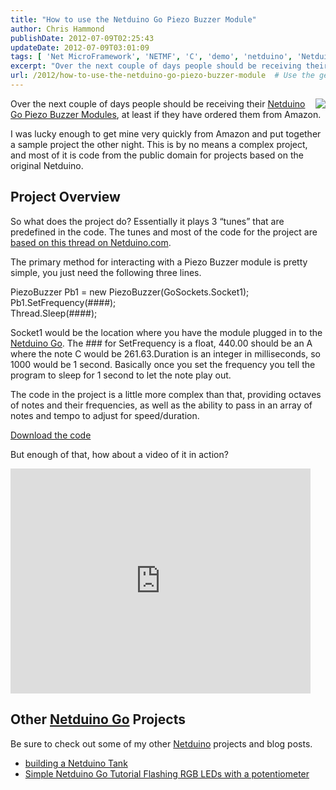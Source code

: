 ```yaml
---
title: "How to use the Netduino Go Piezo Buzzer Module"
author: Chris Hammond
publishDate: 2012-07-09T02:25:43
updateDate: 2012-07-09T03:01:09
tags: [ 'Net MicroFramework', 'NETMF', 'C', 'demo', 'netduino', 'Netduino Go', 'Open Source', 'sample', 'Secret Labs', 'Tutorial' ]
excerpt: "Over the next couple of days people should be receiving their Netduino Go Piezo Buzzer Modules, at least if they have ordered them from Amazon.  I was lucky enough to get mine very quickly from Amazon and put together a sample project the other night. This is by no means a complex project, and most of it is code from the public domain for projects based on the original Netduino.  Project Overview  So what does the project do? Essentially it plays 3 “tunes” that are predefined in the code. The tunes and most of the code for the project are based on this thread on Netduino.com.   The primary method for interacting with a Piezo Buzzer module is pretty simple, you just need the following three lines.  PiezoBuzzer Pb1 = new PiezoBuzzer(GoSockets.Socket1);   Pb1.SetFrequency(####);    Thread.Sleep(####);  Socket1 would be the location where you have the module plugged in to the Netduino Go. The ### for SetFrequency is a float, 440.00 should be an A where the note C would be 261.63.Duration is an integer in milliseconds, so 1000 would be 1 second. Basically once you set the frequency you tell the program to sleep for 1 second to let the note play out.  The code in the project is a little more complex than that, providing octaves of notes and their frequencies, as well as the ability to pass in an array of notes and tempo to adjust for speed/duration.  Download the code  But enough of that, how about a video of it in action?    Other Netduino Go Projects  Be sure to check out some of my other Netduino projects and blog posts.     Building a Netduino Tank     Simple Netduino Go Tutorial Flashing RGB LEDs with a potentiometer  "
url: /2012/how-to-use-the-netduino-go-piezo-buzzer-module  # Use the generated URL with year
---
```

<p><a href="https://www.amazon.com/gp/product/B008DEYO66/ref=as_li_ss_il?ie=UTF8&amp;tag=chrishammondc-20&amp;linkCode=as2&amp;camp=1789&amp;creative=390957&amp;creativeASIN=B008DEYO66"><img border="0" align="right" src="https://ws.assoc-amazon.com/widgets/q?_encoding=UTF8&amp;Format=_SL160_&amp;ASIN=B008DEYO66&amp;MarketPlace=US&amp;ID=AsinImage&amp;WS=1&amp;tag=chrishammondc-20&amp;ServiceVersion=20070822" /></a>Over the next couple of days people should be receiving their <a href="https://www.amazon.com/gp/product/B008DEYO66/ref=as_li_ss_il?ie=UTF8&amp;tag=chrishammondc-20&amp;linkCode=as2&amp;camp=1789&amp;creative=390957&amp;creativeASIN=B008DEYO66">Netduino Go Piezo Buzzer Modules</a>, at least if they have ordered them from Amazon.</p>  <p>I was lucky enough to get mine very quickly from Amazon and put together a sample project the other night. This is by no means a complex project, and most of it is code from the public domain for projects based on the original Netduino.</p>  <h2 align="left">Project Overview</h2>  <p>So what does the project do? Essentially it plays 3 “tunes” that are predefined in the code. The tunes and most of the code for the project are <a href="https://forums.netduino.com/index.php?/topic/831-music-with-a-piezo-speaker/" target="_blank">based on this thread on Netduino.com</a>. </p>  <p>The primary method for interacting with a Piezo Buzzer module is pretty simple, you just need the following three lines.</p>  <p>PiezoBuzzer Pb1 = new PiezoBuzzer(GoSockets.Socket1);   <br />Pb1.SetFrequency(####);    <br />Thread.Sleep(####);</p>  <p>Socket1 would be the location where you have the module plugged in to the <a href="https://www.amazon.com/gp/product/B007PA20PG/ref=as_li_ss_tl?ie=UTF8&amp;tag=chrishammondc-20&amp;linkCode=as2&amp;camp=1789&amp;creative=390957&amp;creativeASIN=B007PA20PG" target="_blank">Netduino Go</a>. The ### for SetFrequency is a float, 440.00 should be an A where the note C would be 261.63.Duration is an integer in milliseconds, so 1000 would be 1 second. Basically once you set the frequency you tell the program to sleep for 1 second to let the note play out.</p>  <p>The code in the project is a little more complex than that, providing octaves of notes and their frequencies, as well as the ability to pass in an array of notes and tempo to adjust for speed/duration.</p>  <p><a href="https://christocnetduino.codeplex.com/releases/view/90828" target="_blank">Download the code</a></p>  <p>But enough of that, how about a video of it in action?</p>  <p><iframe height="360" src="https://www.youtube.com/embed/SaN0nIXT2Z8?rel=0&amp;wmode=opaque" frameborder="0" width="480" allowfullscreen="allowfullscreen"></iframe></p>  <h2>Other <a href="https://www.amazon.com/gp/product/B004FRZ4E6/ref=as_li_ss_tl?ie=UTF8&amp;tag=chrishammondc-20&amp;linkCode=as2&amp;camp=1789&amp;creative=390957&amp;creativeASIN=B004FRZ4E6" target="_blank">Netduino Go</a> Projects</h2>  <p>Be sure to check out some of my other <a href="https://www.amazon.com/gp/product/B004FRZ4E6/ref=as_li_ss_tl?ie=UTF8&amp;tag=chrishammondc-20&amp;linkCode=as2&amp;camp=1789&amp;creative=390957&amp;creativeASIN=B004FRZ4E6" target="_blank">Netduino</a> projects and blog posts.</p>  <ul>   <li><a href="https://www.chrishammond.com/blog/itemid/2545/building-a-netduino-tank">building a Netduino Tank</a> </li>    <li><a href="https://www.chrishammond.com/blog/itemid/2499/simple-netduino-go-tutorial-flashing-rgb-leds-with.aspx">Simple Netduino Go Tutorial Flashing RGB LEDs with a potentiometer</a> </li> </ul>
